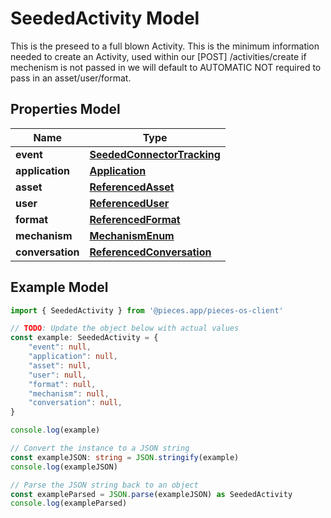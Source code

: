 
# SeededActivity Model

This is the preseed to a full blown Activity.  This is the minimum information needed to create an Activity, used within our [POST] /activities/create  if mechenism is not passed in we will default to AUTOMATIC  NOT required to pass in an asset/user/format.

## Properties Model

Name | Type
------------ | -------------
**event** | [**SeededConnectorTracking**](SeededConnectorTracking)
**application** | [**Application**](Application)
**asset** | [**ReferencedAsset**](ReferencedAsset)
**user** | [**ReferencedUser**](ReferencedUser)
**format** | [**ReferencedFormat**](ReferencedFormat)
**mechanism** | [**MechanismEnum**](MechanismEnum)
**conversation** | [**ReferencedConversation**](ReferencedConversation)

## Example Model

```typescript
import { SeededActivity } from '@pieces.app/pieces-os-client'

// TODO: Update the object below with actual values
const example: SeededActivity = {
    "event": null,
    "application": null,
    "asset": null,
    "user": null,
    "format": null,
    "mechanism": null,
    "conversation": null,
}

console.log(example)

// Convert the instance to a JSON string
const exampleJSON: string = JSON.stringify(example)
console.log(exampleJSON)

// Parse the JSON string back to an object
const exampleParsed = JSON.parse(exampleJSON) as SeededActivity
console.log(exampleParsed)
```


